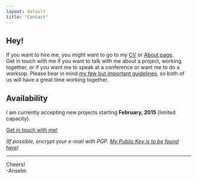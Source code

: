 ```yaml
---
layout: default
title: "Contact"
---
```


<article class="contact">

## Hey!

If you want to hire me, you might want to go to my [CV](/cv/) or [About page](/about/). <br>
Get in touch with me if you want to talk with me about a project, working together, or if you want me to speak at a conference or want me to do a worksop. Please bear in mind [my few but important guidelines](/about/), so both of us will have a great time working together.

## Availability

I am currently accepting new projects starting **February, 2015** (limited capacity).

<a class="btn--big--positive" href="mailto:hello@helloanselm.com?subject=I%20came%20across%20your%20website%20and%20wanted%20to%20talk%20to%20you">Get in touch with me!</a>

_(If possible, encrypt your e-mail with PGP. [My Public Key is to be found here](https://anselm.taurus.uberspace.de/1BE74300.asc))_

----

Cheers!<br>
-Anselm

</article>
